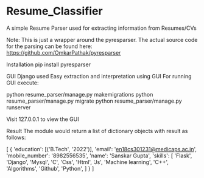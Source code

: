 # Resume_Classifier

A simple Resume Parser used for extracting information from Resumes/CVs

Note: This is just a wrapper around the pyresparser. The actual source code for the parsing can be found here: https://github.com/OmkarPathak/pyresparser

Installation
pip install pyresparser

GUI
Django used
Easy extraction and interpretation using GUI
For running GUI execute:

  python resume_parser/manage.py makemigrations
  python resume_parser/manage.py migrate
  python resume_parser/manage.py runserver

Visit 127.0.0.1 to view the GUI

Result
The module would return a list of dictionary objects with result as follows:

[
    {
        'education': [('B.Tech', '2022')],
        'email': 'en18cs301231@medicaps.ac.in',
        'mobile_number': '8982556535',
        'name': 'Sanskar Gupta',
        'skills': [
            'Flask',
            'Django',
            'Mysql',
            'C',
            'Css',
            'Html',
            'Js',
            'Machine learning',
            'C++',
            'Algorithms',
            'Github',
            'Python',
        ]
    }
]
